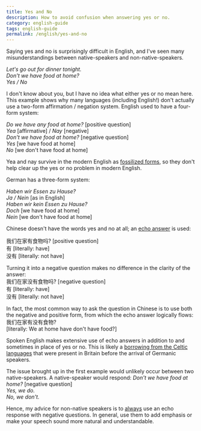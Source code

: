 ```yaml
---
title: Yes and No
description: How to avoid confusion when answering yes or no.
category: english-guide
tags: english-guide
permalink: /english/yes-and-no
---
```


Saying yes and no is surprisingly difficult in English, and I've seen many misunderstandings between native-speakers and non-native-speakers.

*Let's go out for dinner tonight.      
Don't we have food at home?   
Yes / No*  

I don't know about you, but I have no idea what either yes or no mean here. This example shows why many languages (including English!) don't actually use a two-form affirmation / negation system. English used to have a four-form system:  

*Do we have any food at home?* [positive question]  
*Yea* [affirmative] / *Nay* [negative]  
*Don't we have food at home?* [negative question]  
*Yes* [we have food at home]  
*No* [we don't have food at home]  

Yea and nay survive in the modern English as [fossilized forms][0], so they don't help clear up the yes or no problem in modern English.

German has a three-form system:

*Haben wir Essen zu Hause?*  
*Ja / Nein* [as in English]  
*Haben wir kein Essen zu Hause?*  
*Doch* [we have food at home]  
*Nein* [we don't have food at home]

Chinese doesn't have the words yes and no at all; an [echo answer][1] is used:

我们在家有食物吗? [positive question]  
有 [literally: have]  
没有 [literally: not have]   

Turning it into a negative question makes no difference in the clarity of the answer:  
我们在家没有食物吗? [negative question]    
有 [literally: have]  
没有 [literally: not have]

In fact, the most common way to ask the question in Chinese is to use both the negative and positive form, from which the echo answer logically flows:    
我们在家有没有食物?  
[literally: We at home have don't have food?]  

Spoken English makes extensive use of echo answers in addition to and sometimes in place of yes or no. This is likely a [borrowing from the Celtic languages][2] that were present in Britain before the arrival of Germanic speakers.

The issue brought up in the first example would unlikely occur between two native-speakers. A native-speaker would respond:
*Don't we have food at home?* [negative question]  
*Yes, we do.*    
*No, we don't.*  

Hence, my advice for non-native speakers is to <u>always</u> use an echo response with negative questions. In general, use them to add emphasis or make your speech sound more natural and understandable.

[0]: https://en.wikipedia.org/wiki/Fossilization_%28linguistics%29
[1]: https://en.wikipedia.org/wiki/Echo_answer
[2]: https://en.wikipedia.org/wiki/Brittonicisms_in_English
